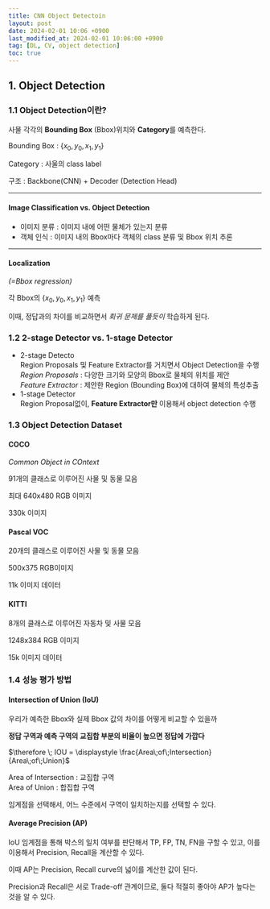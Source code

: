 ```yaml
---
title: CNN Object Detectoin
layout: post
date: 2024-02-01 10:06 +0900
last_modified_at: 2024-02-01 10:06:00 +0900
tag: [DL, CV, object detection]
toc: true
---
```


## 1. Object Detection

### 1.1 Object Detection이란?

사물 각각의 **Bounding Box** (Bbox)위치와 **Category**를 예측한다.

Bounding Box : {$x_0,y_0,x_1,y_1$}

Category : 사울의 class label

구조 : Backbone(CNN) + Decoder (Detection Head)

---

#### Image Classification vs. Object Detection

- 이미지 분류 : 이미지 내에 어떤 물체가 있는지 분류
- 객체 인식 : 이미지 내의 Bbox마다 객체의 class 분류 및 Bbox 위치 추론

---

#### Localization

*(=Bbox regression)*

각 Bbox의 {$x_0,y_0,x_1,y_1$} 예측

이때, 정답과의 차이를 비교하면서 *회귀 문제를 풀듯이* 학습하게 된다.

### 1.2 2-stage Detector vs. 1-stage Detector

- 2-stage Detecto<br>
Region Proposals 및 Feature Extractor를 거치면서 Object Detection을 수행<br>
*Region Proposals* : 다양한 크기와 모양의 Bbox로 물체의 위치를 제안<br>
*Feature Extractor* : 제안한 Region (Bounding Box)에 대하여 물체의 특성추출
- 1-stage Detector<br>
Region Proposal없이, **Feature Extractor만** 이용해서 object detection 수행



### 1.3 Object Detection Dataset

#### COCO

*Common Object in COntext*

91개의 클래스로 이루어진 사물 및 동물 모음

최대 640x480 RGB 이미지

330k 이미지

#### Pascal VOC

20개의 클래스로 이루어진 사물 및 동물 모음

500x375 RGB이미지

11k 이미지 데이터

#### KITTI

8개의 클래스로 이루어진 자동차 및 사물 모음

1248x384 RGB 이미지

15k 이미지 데이터

### 1.4 성능 평가 방법

#### Intersection of Union (IoU)

우리가 예측한 Bbox와 실제 Bbox 값의 차이를 어떻게 비교할 수 있을까

**정답 구역과 예측 구역의 교집합 부분의 비율이 높으면 정답에 가깝다**

$\therefore \; IOU = \displaystyle \frac{Area\;of\;Intersection}{Area\;of\;Union}$

Area of Intersection : 교집합 구역<br>
Area of Union : 합집합 구역

임계점을 선택해서, 어느 수준에서 구역이 일치하는지를 선택할 수 있다.

#### Average Precision (AP)

IoU 임계점을 통해 박스의 일치 여부를 판단해서 TP, FP, TN, FN을 구할 수 있고, 이를 이용해서 Precision, Recall을 계산할 수 있다.

이때 AP는 Precision, Recall curve의 넓이를 계산한 값이 된다.

Precision과 Recall은 서로 Trade-off 관계이므로, 둘다 적절히 좋아야 AP가 높다는 것을 알 수 있다.